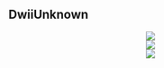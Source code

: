 <h2>DwiiUnknown</h2>

<p align="center">
<a href="https://github.com/ItzMeDwii">
  <img align="center" src="https://github-readme-stats.vercel.app/api?username=ItzMeDwii&show_icons=true&count_private=true&include_all_commits=true&hide_title=false&theme=radical" />
</a>
<br/>
<a href="https://github.com/ItzMeDwii">
  <img align="center" src="https://github-readme-stats.vercel.app/api/wakatime?username=DwiiUnknown&theme=radical" />
</a>
<br/>
<a href="https://github.com/ItzMeDwii">
  <img align="center" src="https://github-readme-stats.vercel.app/api/top-langs?username=ItzMeDwii&show_icons=true&count_private=true&include_all_commits=true&hide_title=false&theme=radical&langs_count=8&layout=compact" />
</a>
</p>

